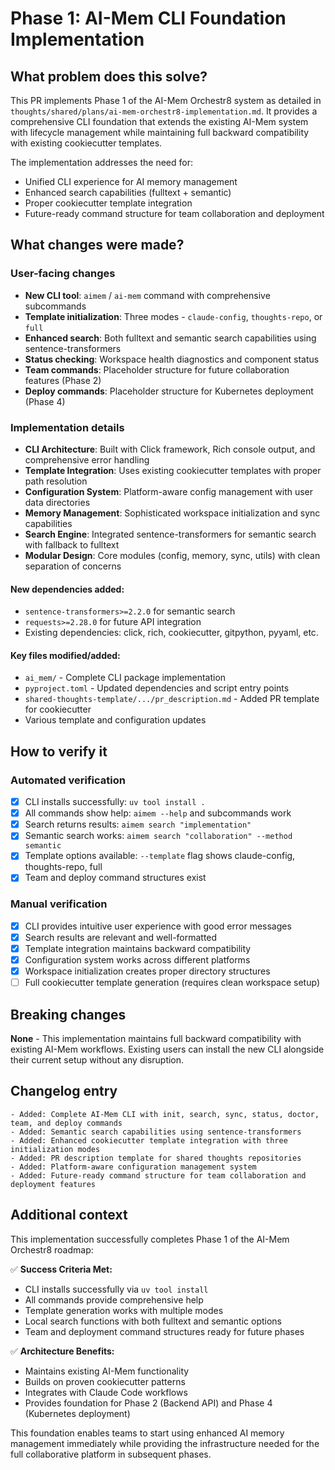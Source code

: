 # Phase 1: AI-Mem CLI Foundation Implementation

## What problem does this solve?

This PR implements Phase 1 of the AI-Mem Orchestr8 system as detailed in `thoughts/shared/plans/ai-mem-orchestr8-implementation.md`. It provides a comprehensive CLI foundation that extends the existing AI-Mem system with lifecycle management while maintaining full backward compatibility with existing cookiecutter templates.

The implementation addresses the need for:
- Unified CLI experience for AI memory management
- Enhanced search capabilities (fulltext + semantic)
- Proper cookiecutter template integration
- Future-ready command structure for team collaboration and deployment

## What changes were made?

### User-facing changes
- **New CLI tool**: `aimem` / `ai-mem` command with comprehensive subcommands
- **Template initialization**: Three modes - `claude-config`, `thoughts-repo`, or `full`
- **Enhanced search**: Both fulltext and semantic search capabilities using sentence-transformers
- **Status checking**: Workspace health diagnostics and component status
- **Team commands**: Placeholder structure for future collaboration features (Phase 2)
- **Deploy commands**: Placeholder structure for Kubernetes deployment (Phase 4)

### Implementation details
- **CLI Architecture**: Built with Click framework, Rich console output, and comprehensive error handling
- **Template Integration**: Uses existing cookiecutter templates with proper path resolution
- **Configuration System**: Platform-aware config management with user data directories
- **Memory Management**: Sophisticated workspace initialization and sync capabilities
- **Search Engine**: Integrated sentence-transformers for semantic search with fallback to fulltext
- **Modular Design**: Core modules (config, memory, sync, utils) with clean separation of concerns

#### New dependencies added:
- `sentence-transformers>=2.2.0` for semantic search
- `requests>=2.28.0` for future API integration
- Existing dependencies: click, rich, cookiecutter, gitpython, pyyaml, etc.

#### Key files modified/added:
- `ai_mem/` - Complete CLI package implementation
- `pyproject.toml` - Updated dependencies and script entry points
- `shared-thoughts-template/.../pr_description.md` - Added PR template for cookiecutter
- Various template and configuration updates

## How to verify it

### Automated verification
- [x] CLI installs successfully: `uv tool install .`
- [x] All commands show help: `aimem --help` and subcommands work
- [x] Search returns results: `aimem search "implementation"`
- [x] Semantic search works: `aimem search "collaboration" --method semantic`
- [x] Template options available: `--template` flag shows claude-config, thoughts-repo, full
- [x] Team and deploy command structures exist

### Manual verification
- [x] CLI provides intuitive user experience with good error messages
- [x] Search results are relevant and well-formatted
- [x] Template integration maintains backward compatibility
- [x] Configuration system works across different platforms
- [x] Workspace initialization creates proper directory structures
- [ ] Full cookiecutter template generation (requires clean workspace setup)

## Breaking changes

**None** - This implementation maintains full backward compatibility with existing AI-Mem workflows. Existing users can install the new CLI alongside their current setup without any disruption.

## Changelog entry

```
- Added: Complete AI-Mem CLI with init, search, sync, status, doctor, team, and deploy commands
- Added: Semantic search capabilities using sentence-transformers
- Added: Enhanced cookiecutter template integration with three initialization modes
- Added: PR description template for shared thoughts repositories
- Added: Platform-aware configuration management system
- Added: Future-ready command structure for team collaboration and deployment features
```

## Additional context

This implementation successfully completes Phase 1 of the AI-Mem Orchestr8 roadmap:

✅ **Success Criteria Met:**
- CLI installs successfully via `uv tool install`
- All commands provide comprehensive help
- Template generation works with multiple modes
- Local search functions with both fulltext and semantic options
- Team and deployment command structures ready for future phases

✅ **Architecture Benefits:**
- Maintains existing AI-Mem functionality
- Builds on proven cookiecutter patterns  
- Integrates with Claude Code workflows
- Provides foundation for Phase 2 (Backend API) and Phase 4 (Kubernetes deployment)

This foundation enables teams to start using enhanced AI memory management immediately while providing the infrastructure needed for the full collaborative platform in subsequent phases.